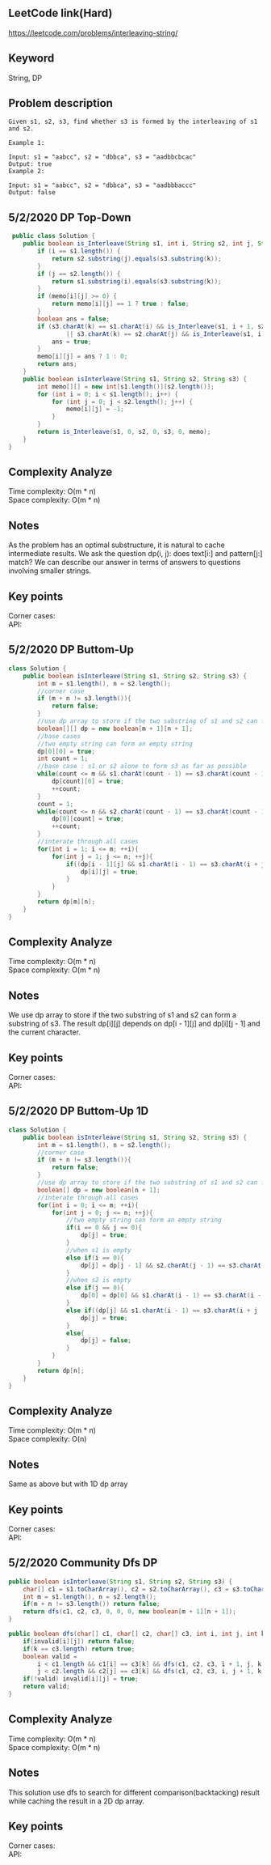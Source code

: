 ## LeetCode link(Hard)
https://leetcode.com/problems/interleaving-string/

## Keyword
String, DP

## Problem description
```
Given s1, s2, s3, find whether s3 is formed by the interleaving of s1 and s2.

Example 1:

Input: s1 = "aabcc", s2 = "dbbca", s3 = "aadbbcbcac"
Output: true
Example 2:

Input: s1 = "aabcc", s2 = "dbbca", s3 = "aadbbbaccc"
Output: false
```

## 5/2/2020 DP Top-Down
```java
 public class Solution {
    public boolean is_Interleave(String s1, int i, String s2, int j, String s3, int k, int[][] memo) {
        if (i == s1.length()) {
            return s2.substring(j).equals(s3.substring(k));
        }
        if (j == s2.length()) {
            return s1.substring(i).equals(s3.substring(k));
        }
        if (memo[i][j] >= 0) {
            return memo[i][j] == 1 ? true : false;
        }
        boolean ans = false;
        if (s3.charAt(k) == s1.charAt(i) && is_Interleave(s1, i + 1, s2, j, s3, k + 1, memo)
                || s3.charAt(k) == s2.charAt(j) && is_Interleave(s1, i, s2, j + 1, s3, k + 1, memo)) {
            ans = true;
        }
        memo[i][j] = ans ? 1 : 0;
        return ans;
    }
    public boolean isInterleave(String s1, String s2, String s3) {
        int memo[][] = new int[s1.length()][s2.length()];
        for (int i = 0; i < s1.length(); i++) {
            for (int j = 0; j < s2.length(); j++) {
                memo[i][j] = -1;
            }
        }
        return is_Interleave(s1, 0, s2, 0, s3, 0, memo);
    }
}
```

## Complexity Analyze
Time complexity: O(m * n)\
Space complexity: O(m * n)

## Notes
As the problem has an optimal substructure, it is natural to cache intermediate results. We ask the question dp(i, j): does text[i:] and pattern[j:] match? We can describe our answer in terms of answers to questions involving smaller strings.

## Key points
Corner cases: \
API:

## 5/2/2020 DP Buttom-Up
```java
class Solution {
    public boolean isInterleave(String s1, String s2, String s3) {
        int m = s1.length(), n = s2.length();
        //corner case
        if (m + n != s3.length()){
            return false;
        }
        //use dp array to store if the two substring of s1 and s2 can form a substring of s3
        boolean[][] dp = new boolean[m + 1][n + 1];
        //base cases
        //two empty string can form an empty string
        dp[0][0] = true;
        int count = 1;
        //base case : s1 or s2 alone to form s3 as far as possible
        while(count <= m && s1.charAt(count - 1) == s3.charAt(count - 1)){
            dp[count][0] = true;
            ++count;
        }
        count = 1;
        while(count <= n && s2.charAt(count - 1) == s3.charAt(count - 1)){
            dp[0][count] = true;
            ++count;
        }
        //interate through all cases
        for(int i = 1; i <= m; ++i){
            for(int j = 1; j <= n; ++j){
                if((dp[i - 1][j] && s1.charAt(i - 1) == s3.charAt(i + j - 1)) || (dp[i][j - 1] && s2.charAt(j - 1) == s3.charAt(i + j - 1))){
                    dp[i][j] = true;
                }
            }
        }
        return dp[m][n];
    }
}
```

## Complexity Analyze
Time complexity: O(m * n)\
Space complexity: O(m * n)

## Notes
We use dp array to store if the two substring of s1 and s2 can form a substring of s3. The result dp[i][j] depends on dp[i - 1][j] and dp[i][j - 1] and the current character.

## Key points
Corner cases: \
API:

## 5/2/2020 DP Buttom-Up 1D
```java
class Solution {
    public boolean isInterleave(String s1, String s2, String s3) {
        int m = s1.length(), n = s2.length();
        //corner case
        if (m + n != s3.length()){
            return false;
        }
        //use dp array to store if the two substring of s1 and s2 can form a substring of s3
        boolean[] dp = new boolean[n + 1];
        //interate through all cases
        for(int i = 0; i <= m; ++i){
            for(int j = 0; j <= n; ++j){
                //two empty string can form an empty string
                if(i == 0 && j == 0){
                    dp[j] = true;
                }
                //when s1 is empty
                else if(i == 0){
                    dp[j] = dp[j - 1] && s2.charAt(j - 1) == s3.charAt(j - 1);
                }
                //when s2 is empty
                else if(j == 0){
                    dp[0] = dp[0] && s1.charAt(i - 1) == s3.charAt(i - 1);
                }
                else if((dp[j] && s1.charAt(i - 1) == s3.charAt(i + j - 1)) || (dp[j - 1] && s2.charAt(j - 1) == s3.charAt(i + j - 1))){
                    dp[j] = true;
                }
                else{
                    dp[j] = false;
                }
            }
        }
        return dp[n];
    }
}
```

## Complexity Analyze
Time complexity: O(m * n)\
Space complexity: O(n)

## Notes
Same as above but with 1D dp array

## Key points
Corner cases: \
API:

## 5/2/2020 Community Dfs DP
```java
public boolean isInterleave(String s1, String s2, String s3) {
    char[] c1 = s1.toCharArray(), c2 = s2.toCharArray(), c3 = s3.toCharArray();
	int m = s1.length(), n = s2.length();
	if(m + n != s3.length()) return false;
	return dfs(c1, c2, c3, 0, 0, 0, new boolean[m + 1][n + 1]);
}

public boolean dfs(char[] c1, char[] c2, char[] c3, int i, int j, int k, boolean[][] invalid) {
	if(invalid[i][j]) return false;
	if(k == c3.length) return true;
	boolean valid = 
	    i < c1.length && c1[i] == c3[k] && dfs(c1, c2, c3, i + 1, j, k + 1, invalid) || 
        j < c2.length && c2[j] == c3[k] && dfs(c1, c2, c3, i, j + 1, k + 1, invalid);
	if(!valid) invalid[i][j] = true;
    return valid;
}
```

## Complexity Analyze
Time complexity: O(m * n)\
Space complexity: O(m * n)

## Notes
This solution use dfs to search for different comparison(backtacking) result while caching the result in a 2D dp array.

## Key points
Corner cases: \
API: